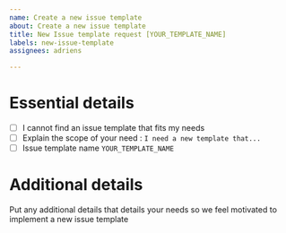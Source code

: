```yaml
---
name: Create a new issue template
about: Create a new issue template
title: New Issue template request [YOUR_TEMPLATE_NAME]
labels: new-issue-template
assignees: adriens

---
```


# Essential details

- [ ] I cannot find an issue template that fits my needs
- [ ] Explain the scope of your need : `I need a new template that...`
- [ ] Issue template name `YOUR_TEMPLATE_NAME`

# Additional details

Put any additional details that details your needs so we feel motivated to implement a new issue template
